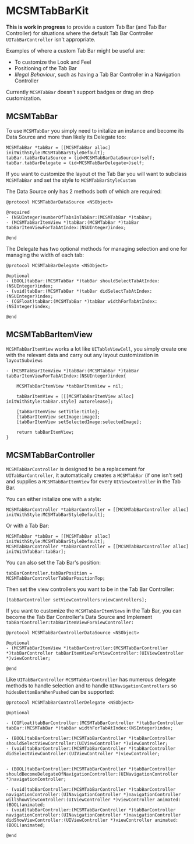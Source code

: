 # MCSMTabBarKit

__This is work in progress__ to provide a custom Tab Bar (and Tab Bar Controller) for situations where the default Tab Bar Controller `UITabBarController` isn't appropriate.

Examples of where a custom Tab Bar might be useful are:

* To customize the Look and Feel
* Positioning of the Tab Bar
* *Illegal Behaviour*, such as having a Tab Bar Controller in a Navigation Controller


Currently `MCSMTabBar` doesn't support badges or drag an drop customization.

## MCSMTabBar

To use `MCSMTabBar` you simply need to initalize an instance and become its Data Source and more than likely its Delegate too:

	MCSMTabBar *tabBar = [[MCSMTabBar alloc] initWithStyle:MCSMTabBarStyleDefault];
	tabBar.tabBarDataSource = (id<MCSMTabBarDataSource>)self;
	tabBar.tabBarDelegate = (id<MCSMTabBarDelegate>)self;


If you want to customize the layout ot the Tab Bar you will want to subclass `MCSMTabBar` and set the style to `MCSMTabBarStyleCustom`

The Data Source only has 2 methods both of which are required:


	@protocol MCSMTabBarDataSource <NSObject>
	
	@required
	- (NSUInteger)numberOfTabsInTabBar:(MCSMTabBar *)tabBar;
	- (MCSMTabBarItemView *)tabBar:(MCSMTabBar *)tabBar tabBarItemViewForTabAtIndex:(NSUInteger)index;
	
	@end
	
The Delegate has two optional methods for managing selection and one for managing the width of each tab:

	@protocol MCSMTabBarDelegate <NSObject>

	@optional
	- (BOOL)tabBar:(MCSMTabBar *)tabBar shouldSelectTabAtIndex:(NSUInteger)index;
	- (void)tabBar:(MCSMTabBar *)tabBar didSelectTabAtIndex:(NSUInteger)index;
	- (CGFloat)tabBar:(MCSMTabBar *)tabBar widthForTabAtIndex:(NSInteger)index;
	
	@end

## MCSMTabBarItemView


`MCSMTabBarItemView` works a lot like `UITableViewCell`, you simply create one with the relevant data and carry out any layout customization in `layoutSubviews`


	- (MCSMTabBarItemView *)tabBar:(MCSMTabBar *)tabBar tabBarItemViewForTabAtIndex:(NSUInteger)index{
	
		MCSMTabBarItemView *tabBarItemView = nil;
	
		tabBarItemView = [[[MCSMTabBarItemView alloc] initWithStyle:tabBar.style] autorelease];
		
		[tabBarItemView setTitle:title];
		[tabBarItemView setImage:image];
		[tabBarItemView setSelectedImage:selectedImage];
	
		return tabBarItemView;
	}

## MCSMTabBarController

`MCSMTabBarController` is designed to be a replacement for `UITabBarController`, it automatically creates a `MCSMTabBar` (if one isn't set) and supplies a `MCSMTabBarItemView` for every `UIViewController` in the Tab Bar.

You can either initalize one with a style:

	MCSMTabBarController *tabBarController = [[MCSMTabBarController alloc] initWithStyle:MCSMTabBarStyleDefault];


Or with a Tab Bar:

	MCSMTabBar *tabBar = [[MCSMTabBar alloc] initWithStyle:MCSMTabBarStyleDefault];
	MCSMTabBarController *tabBarController = [[MCSMTabBarController alloc] initWithTabBar:tabBar];

You can also set the Tab Bar's position:

	tabBarController.tabBarPosition = MCSMTabBarControllerTabBarPositionTop;
	
Then set the view controllers you want to be in the Tab Bar Controller:

	[tabBarController setViewControllers:viewControllers];

If you want to customize the `MCSMTabBarItemViews` in the Tab Bar, you can become the Tab Bar Controller's Data Source and Implement `tabBarController:tabBarItemViewForViewController:`

	@protocol MCSMTabBarControllerDataSource <NSObject>
	
	@optional
	- (MCSMTabBarItemView *)tabBarController:(MCSMTabBarController *)tabBarController tabBarItemViewForViewController:(UIViewController *)viewController;
	
	@end

Like `UITabBarController` `MCSMTabBarController` has numerous delegate methods to handle selection and to handle `UINavigationControllers` so `hidesBottomBarWhenPushed` can be supported:

	@protocol MCSMTabBarControllerDelegate <NSObject>
	
	@optional
	
	- (CGFloat)tabBarController:(MCSMTabBarController *)tabBarController tabBar:(MCSMTabBar *)tabBar widthForTabAtIndex:(NSInteger)index;
		
	- (BOOL)tabBarController:(MCSMTabBarController *)tabBarController shouldSelectViewController:(UIViewController *)viewController;
	- (void)tabBarController:(MCSMTabBarController *)tabBarController didSelectViewController:(UIViewController *)viewController;
	
	
	- (BOOL)tabBarController:(MCSMTabBarController *)tabBarController shouldBecomeDelegateOfNavigationController:(UINavigationController *)navigationController;
	
	- (void)tabBarController:(MCSMTabBarController *)tabBarController navigationController:(UINavigationController *)navigationController willShowViewController:(UIViewController *)viewController animated:(BOOL)animated;
	- (void)tabBarController:(MCSMTabBarController *)tabBarController navigationController:(UINavigationController *)navigationController didShowViewController:(UIViewController *)viewController animated:(BOOL)animated;

	@end

 